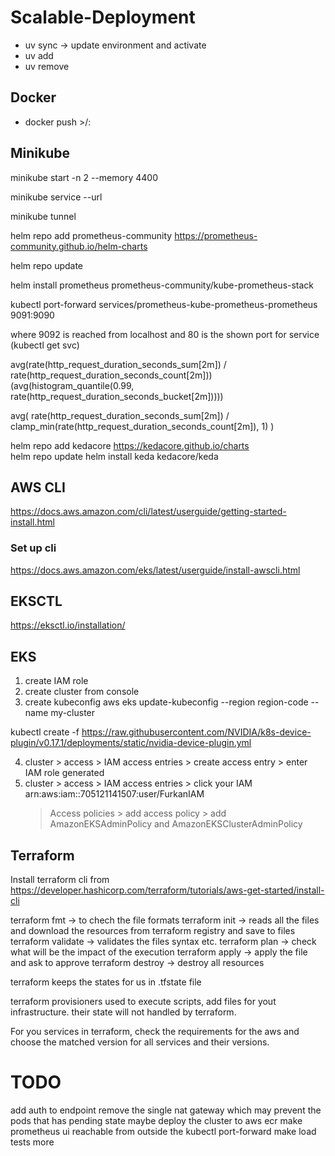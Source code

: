 # Scalable-Deployment


* uv sync -> update environment and activate
* uv add <package name>
* uv remove <package name>


## Docker

* docker push <user name>>/<image name>:<tagname>

## Minikube

minikube start -n 2 --memory 4400

minikube service <service-name> --url 

minikube tunnel

helm repo add prometheus-community https://prometheus-community.github.io/helm-charts

helm repo update

helm install prometheus prometheus-community/kube-prometheus-stack

kubectl port-forward services/prometheus-kube-prometheus-prometheus 9091:9090

where 9092 is reached from localhost and 80 is the shown port for service (kubectl get svc)

avg(rate(http_request_duration_seconds_sum[2m]) / rate(http_request_duration_seconds_count[2m]))
(avg(histogram_quantile(0.99, rate(http_request_duration_seconds_bucket[2m]))))

avg(
  rate(http_request_duration_seconds_sum[2m])
  /
  clamp_min(rate(http_request_duration_seconds_count[2m]), 1)
)

helm repo add kedacore https://kedacore.github.io/charts  
helm repo update
helm install keda kedacore/keda


## AWS CLI

https://docs.aws.amazon.com/cli/latest/userguide/getting-started-install.html

### Set up cli
https://docs.aws.amazon.com/eks/latest/userguide/install-awscli.html

## EKSCTL 

https://eksctl.io/installation/




## EKS

1. create IAM role
2. create cluster from console
3. create kubeconfig
 aws eks update-kubeconfig --region region-code --name my-cluster

 kubectl create -f https://raw.githubusercontent.com/NVIDIA/k8s-device-plugin/v0.17.1/deployments/static/nvidia-device-plugin.yml

4. cluster > access > IAM access entries > create access entry > enter IAM role generated
5. cluster > access > IAM access entries > click your IAM arn:aws:iam::705121141507:user/FurkanIAM 
      > Access policies > add access policy > add AmazonEKSAdminPolicy and AmazonEKSClusterAdminPolicy


## Terraform

Install terraform cli from
  https://developer.hashicorp.com/terraform/tutorials/aws-get-started/install-cli

terraform fmt -> to chech the file formats
terraform init -> reads all the files and download the resources from terraform registry and save to files
terraform validate -> validates the files syntax etc.
terraform plan -> check what will be the impact of the execution
terraform apply -> apply the file and ask to approve
terraform destroy -> destroy all resources

terraform keeps the states for us in .tfstate file

terraform provisioners used to execute scripts, add files for yout infrastructure. their state will not handled by terraform.

For you services in terraform, check the requirements for the aws and choose the matched version for all services and their versions.


# TODO
add auth to endpoint
remove the single nat gateway which may prevent the pods that has pending state
maybe deploy the cluster to aws ecr
make prometheus ui reachable from outside the kubectl port-forward
make load tests more